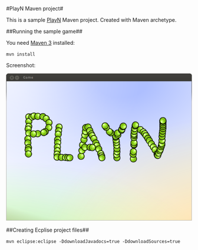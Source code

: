 #PlayN Maven project#

This is a sample [PlayN](http://code.google.com/p/playn/) Maven project. Created with Maven archetype.

##Running the sample game##

You need [Maven 3](http://maven.apache.org/) installed:

    mvn install

Screenshot:

![screenshot](screenshot.png)


##Creating Ecplise project files##

    mvn eclipse:eclipse -DdownloadJavadocs=true -DdownloadSources=true

